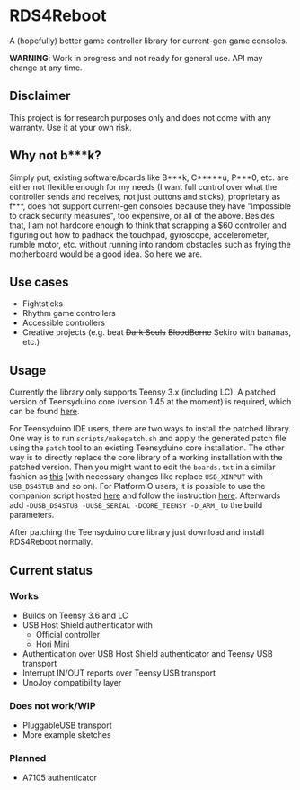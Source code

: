 # RDS4Reboot

A (hopefully) better game controller library for current-gen game consoles.

**WARNING**: Work in progress and not ready for general use. API may change at any time.

## Disclaimer

This project is for research purposes only and does not come with any warranty. Use it at your own risk.

## Why not b***k?

Simply put, existing software/boards like B\*\*\*k, C\*\*\*\*\*u, P\*\*\*0, etc. are either not flexible enough for my needs (I want full control over what the controller sends and receives, not just buttons and sticks), proprietary as f\*\*\*, does not support current-gen consoles because they have "impossible to crack security measures", too expensive, or all of the above. Besides that, I am not hardcore enough to think that scrapping a $60 controller and figuring out how to padhack the touchpad, gyroscope, accelerometer, rumble motor, etc. without running into random obstacles such as frying the motherboard would be a good idea. So here we are.

## Use cases

- Fightsticks
- Rhythm game controllers
- Accessible controllers
- Creative projects (e.g. beat <strike>Dark Souls</strike> <strike>BloodBorne</strike> Sekiro with bananas, etc.)

## Usage

Currently the library only supports Teensy 3.x (including LC). A patched version of Teensyduino core (version 1.45 at the moment) is required, which can be found [here][td-ds4].

For Teensyduino IDE users, there are two ways to install the patched library. One way is to run `scripts/makepatch.sh` and apply the generated patch file using the `patch` tool to an existing Teensyduino core installation. The other way is to directly replace the core library of a working installation with the patched version. Then you might want to edit the `boards.txt` in a similar fashion as [this][td-boards] (with necessary changes like replace `USB_XINPUT` with `USB_DS4STUB` and so on). For PlatformIO users, it is possible to use the companion script hosted [here][td-pfio] and follow the instruction [here][td-pfio-readme]. Afterwards add `-DUSB_DS4STUB -UUSB_SERIAL -DCORE_TEENSY -D_ARM_` to the build parameters.

After patching the Teensyduino core library just download and install RDS4Reboot normally.

## Current status

### Works

- Builds on Teensy 3.6 and LC
- USB Host Shield authenticator with
  - Official controller
  - Hori Mini
- Authentication over USB Host Shield authenticator and Teensy USB transport
- Interrupt IN/OUT reports over Teensy USB transport
- UnoJoy compatibility layer

### Does not work/WIP

- PluggableUSB transport
- More example sketches

### Planned

- A7105 authenticator

[td-ds4]: https://github.com/dogtopus/teensy-cores
[td-boards]: https://github.com/zlittell/MSF-XINPUT/blob/master/MSF_XINPUT/Teensyduino%20Files%20that%20were%20edited/hardware/teensy/avr/boards.txt#L833
[td-pfio]: https://github.com/dogtopus/FT-Controller-FW/tree/master/patches
[td-pfio-readme]: https://github.com/dogtopus/FT-Controller-FW#build
